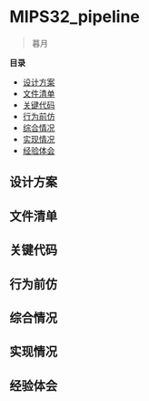 # MIPS32_pipeline <!-- omit in toc -->

> 暮月

**目录**

- [设计方案](#设计方案)
- [文件清单](#文件清单)
- [关键代码](#关键代码)
- [行为前仿](#行为前仿)
- [综合情况](#综合情况)
- [实现情况](#实现情况)
- [经验体会](#经验体会)

## 设计方案

## 文件清单

## 关键代码

## 行为前仿

## 综合情况

## 实现情况

## 经验体会
